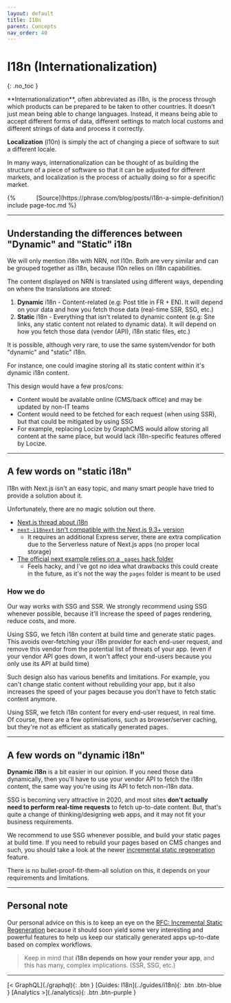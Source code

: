 ```yaml
---
layout: default
title: I18n
parent: Concepts
nav_order: 40
---
```


# I18n (Internationalization)
{: .no_toc }

<div class="code-example" markdown="1">
**Internationalization**, often abbreviated as i18n, is the process through which products can be prepared to be taken to other countries.
It doesn’t just mean being able to change languages.
Instead, it means being able to accept different forms of data, different settings to match local customs and different strings of data and process it correctly.

**Localization** (l10n) is simply the act of changing a piece of software to suit a different locale.

In many ways, internationalization can be thought of as building the structure of a piece of software so that it can be adjusted for different markets,
and localization is the process of actually doing so for a specific market.

<span style="float: right">
[Source](https://phrase.com/blog/posts/i18n-a-simple-definition/)
</span>
</div>

{% include page-toc.md %}

---

## Understanding the differences between "Dynamic" and "Static" i18n

We will only mention i18n with NRN, not l10n.
Both are very similar and can be grouped together as i18n, because l10n relies on i18n capabilities.

The content displayed on NRN is translated using different ways, depending on where the translations are stored:
1. **Dynamic** i18n - Content-related (e.g: Post title in FR + EN). It will depend on your data and how you fetch those data (real-time SSR, SSG, etc.)
1. **Static** i18n - Everything that isn't related to dynamic content (e.g: Site links, any static content not related to dynamic data).
It will depend on how you fetch those data (vendor (API), i18n static files, etc.)

It is possible, although very rare, to use the same system/vendor for both "dynamic" and "static" i18n.

For instance, one could imagine storing all its static content within it's dynamic i18n content.

This design would have a few pros/cons:
- Content would be available online (CMS/back office) and may be updated by non-IT teams
- Content would need to be fetched for each request (when using SSR), but that could be mitigated by using SSG
- For example, replacing Locize by GraphCMS would allow storing all content at the same place, but would lack i18n-specific features offered by Locize.

---

## A few words on "static i18n"

I18n with Next.js isn't an easy topic, and many smart people have tried to provide a solution about it.

Unfortunately, there are no magic solution out there.
- [Next.js thread about i18n](https://github.com/vercel/next.js/discussions/10651)
- [`next-i18next` isn't compatible with the Next.js 9.3+ version](https://github.com/isaachinman/next-i18next/issues/274)
    - It requires an additional Express server, there are extra complication due to the Serverless nature of Next.js apps (no proper local storage)
- [The official next example relies on a `_pages` hack folder](https://github.com/vercel/next.js/tree/canary/examples/with-next-translate)
    - Feels hacky, and I've got no idea what drawbacks this could create in the future, as it's not the way the `pages` folder is meant to be used

### How we do

Our way works with SSG and SSR.
We strongly recommend using SSG whenever possible, because it'll increase the speed of pages rendering, reduce costs, and more.

Using SSG, we fetch i18n content at build time and generate static pages.
This avoids over-fetching your i18n provider for each end-user request, and remove this vendor from the potential list of threats of your app.
(even if your vendor API goes down, it won't affect your end-users because you only use its API at build time)

Such design also has various benefits and limitations.
For example, you can't change static content without rebuilding your app, but it also increases the speed of your pages because you don't have to fetch static content anymore.

Using SSR, we fetch i18n content for every end-user request, in real time.
Of course, there are a few optimisations, such as browser/server caching, but they're not as efficient as statically generated pages.

---

## A few words on "dynamic i18n"

**Dynamic i18n** is a bit easier in our opinion.
If you need those data dynamically, then you'll have to use your vendor API to fetch the i18n content, the same way you're using its API to fetch non-i18n data.

SSG is becoming very attractive in 2020, and most sites **don't actually need to perform real-time requests** to fetch up-to-date content.
But, that's quite a change of thinking/designing web apps, and it may not fit your business requirements.

We recommend to use SSG whenever possible, and build your static pages at build time.
If you need to rebuild your pages based on CMS changes and such, you should take a look at the newer [incremental static regeneration](https://nextjs.org/blog/next-9-4#incremental-static-regeneration-beta) feature.

There is no bullet-proof-fit-them-all solution on this, it depends on your requirements and limitations.

---

## Personal note

Our personal advice on this is to keep an eye on the [RFC: Incremental Static Regeneration](https://github.com/zeit/next.js/discussions/11552)
because it should soon yield some very interesting and powerful features to help us keep our statically generated apps up-to-date based on complex workflows.

> Keep in mind that **i18n depends on how your render your app**, and this has many, complex implications. (SSR, SSG, etc.)

---

<div class="pagination-section">
    <span class="fs-4" markdown="1">
    [< GraphQL](./graphql){: .btn }
    </span>
    <span class="fs-4" markdown="1">
    [Guides: I18n](../guides/i18n){: .btn .btn-blue }
    </span>
    <span class="fs-4" markdown="1">
    [Analytics >](./analytics){: .btn .btn-purple }
    </span>
</div>
